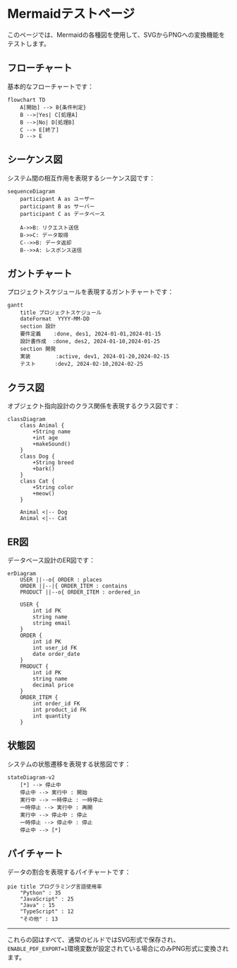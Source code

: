 # Mermaidテストページ

このページでは、Mermaidの各種図を使用して、SVGからPNGへの変換機能をテストします。

## フローチャート

基本的なフローチャートです：

```mermaid
flowchart TD
    A[開始] --> B{条件判定}
    B -->|Yes| C[処理A]
    B -->|No| D[処理B]
    C --> E[終了]
    D --> E
```

## シーケンス図

システム間の相互作用を表現するシーケンス図です：

```mermaid
sequenceDiagram
    participant A as ユーザー
    participant B as サーバー
    participant C as データベース

    A->>B: リクエスト送信
    B->>C: データ取得
    C-->>B: データ返却
    B-->>A: レスポンス送信
```

## ガントチャート

プロジェクトスケジュールを表現するガントチャートです：

```mermaid
gantt
    title プロジェクトスケジュール
    dateFormat  YYYY-MM-DD
    section 設計
    要件定義    :done, des1, 2024-01-01,2024-01-15
    設計書作成  :done, des2, 2024-01-10,2024-01-25
    section 開発
    実装        :active, dev1, 2024-01-20,2024-02-15
    テスト      :dev2, 2024-02-10,2024-02-25
```

## クラス図

オブジェクト指向設計のクラス関係を表現するクラス図です：

```mermaid
classDiagram
    class Animal {
        +String name
        +int age
        +makeSound()
    }
    class Dog {
        +String breed
        +bark()
    }
    class Cat {
        +String color
        +meow()
    }

    Animal <|-- Dog
    Animal <|-- Cat
```

## ER図

データベース設計のER図です：

```mermaid
erDiagram
    USER ||--o{ ORDER : places
    ORDER ||--|{ ORDER_ITEM : contains
    PRODUCT ||--o{ ORDER_ITEM : ordered_in

    USER {
        int id PK
        string name
        string email
    }
    ORDER {
        int id PK
        int user_id FK
        date order_date
    }
    PRODUCT {
        int id PK
        string name
        decimal price
    }
    ORDER_ITEM {
        int order_id FK
        int product_id FK
        int quantity
    }
```

## 状態図

システムの状態遷移を表現する状態図です：

```mermaid
stateDiagram-v2
    [*] --> 停止中
    停止中 --> 実行中 : 開始
    実行中 --> 一時停止 : 一時停止
    一時停止 --> 実行中 : 再開
    実行中 --> 停止中 : 停止
    一時停止 --> 停止中 : 停止
    停止中 --> [*]
```

## パイチャート

データの割合を表現するパイチャートです：

```mermaid
pie title プログラミング言語使用率
    "Python" : 35
    "JavaScript" : 25
    "Java" : 15
    "TypeScript" : 12
    "その他" : 13
```

---

これらの図はすべて、通常のビルドではSVG形式で保存され、`ENABLE_PDF_EXPORT=1`環境変数が設定されている場合にのみPNG形式に変換されます。
